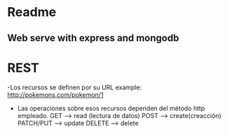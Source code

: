 # Readme

## Web serve with express and mongodb

# REST

-Los recursos se definen por su URL
example: http://pokemons.com/pokemon/1

-   Las operaciones sobre esos recursos dependen del método http empleado.
    GET —> read (lectura de datos)
    POST —> create(creacción)
    PATCH/PUT —> update
    DELETE —> delete
